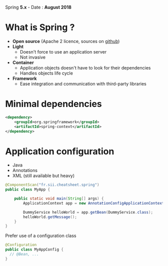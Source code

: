 Spring **5.x** - Date : **August 2018**

# What is Spring ?

* **Open source** (Apache 2 licence, sources on [github](https://github.com/spring-projects/spring-framework))
* **Light**
  * Doesn't force to use an application server
  * Not invasive
* **Container**
  * Application objects doesn't have to look for their dependencies
  * Handles objects life cycle
* **Framework**
  * Ease integration and communication with third-party libraries

# Minimal dependencies

```xml
<dependency>
    <groupId>org.springframework</groupId>
    <artifactId>spring-context</artifactId>
</dependency>
```

# Application configuration

* Java
* Annotations
* XML (still available but heavy)

```Java
@ComponentScan("fr.sii.cheatsheet.spring")
public class MyApp {

    public static void main(String[] args) {
        ApplicationContext app = new AnnotationConfigApplicationContext(MyApp.class);

        DummyService helloWorld = app.getBean(DummyService.class);
        helloWorld.getMessage();
    }
}
```

Prefer use of a configuration class
```Java
@Configuration
public class MyAppConfig {
  // @Bean, ...
}
```
